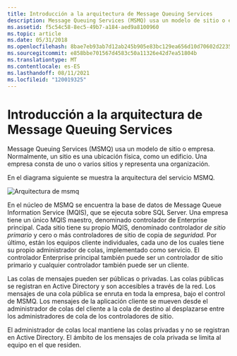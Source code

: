 ```yaml
---
title: Introducción a la arquitectura de Message Queuing Services
description: Message Queuing Services (MSMQ) usa un modelo de sitio o empresa. Normalmente, un sitio es una ubicación física, como un edificio. Una empresa consta de uno o varios sitios y representa una organización.
ms.assetid: f5c54c58-8ec5-49b7-a184-aed9a8100960
ms.topic: article
ms.date: 05/31/2018
ms.openlocfilehash: 8bae7eb93ab7d12ab245b905e83bc129ea656d10d70602d2235304a02966020f
ms.sourcegitcommit: e858bbe701567d4583c50a11326e42d7ea51804b
ms.translationtype: MT
ms.contentlocale: es-ES
ms.lasthandoff: 08/11/2021
ms.locfileid: "120019325"
---
```

# <a name="overview-of-message-queuing-services-architecture"></a>Introducción a la arquitectura de Message Queuing Services

Message Queuing Services (MSMQ) usa un modelo de sitio o empresa. Normalmente, un sitio es una ubicación física, como un edificio. Una empresa consta de uno o varios sitios y representa una organización.

En el diagrama siguiente se muestra la arquitectura del servicio MSMQ.

![Arquitectura de msmq](images/msmq.png)

En el núcleo de MSMQ se encuentra la base de datos de Message Queue Information Service (MQIS), que se ejecuta sobre SQL Server. Una empresa tiene un único MQIS maestro, denominado controlador de Enterprise principal. Cada sitio tiene su propio MQIS, denominado controlador *de sitio primario* y cero o más controladores de sitio de copia de *seguridad.* Por último, están los equipos cliente individuales, cada uno de los cuales tiene su propio administrador de colas, implementado como servicio. El controlador Enterprise principal también puede ser un controlador de sitio primario y cualquier controlador también puede ser un cliente.

Las colas de mensajes pueden ser públicas o privadas. Las colas públicas se registran en Active Directory y son accesibles a través de la red. Los mensajes de una cola pública se enruta en toda la empresa, bajo el control de MSMQ. Los mensajes de la aplicación cliente se mueven desde el administrador de colas del cliente a la cola de destino al desplazarse entre los administradores de cola de los controladores de sitio.

El administrador de colas local mantiene las colas privadas y no se registran en Active Directory. El ámbito de los mensajes de cola privada se limita al equipo en el que residen.

 

 




